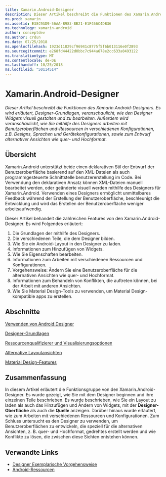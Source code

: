 ```yaml
---
title: Xamarin.Android-Designer
description: Dieser Artikel beschreibt die Funktionen des Xamarin.Android-Designers. Es wird erläutert, Designer-Grundlagen, veranschaulicht, wie den Designer Widgets visuell gestalten und zu bearbeiten. Außerdem wird veranschaulicht, wie Sie mithilfe des Designers arbeiten mit Benutzeroberflächen und-Ressourcen in verschiedenen Konfigurationen, z.B. Designs, Sprachen und Gerätekonfigurationen, sowie zum Entwurf alternativer Ansichten wie quer- und Hochformat.
ms.prod: xamarin
ms.assetid: E38C9AD9-56AA-B983-8B21-E1F466C4DB36
ms.technology: xamarin-android
author: conceptdev
ms.author: crdun
ms.date: 07/25/2018
ms.openlocfilehash: 1923d11829cf96941c8775f5f6b013116e0f2893
ms.sourcegitcommit: e268fd44422d0bbc7c944a678e2cc633a0493122
ms.translationtype: MT
ms.contentlocale: de-DE
ms.lasthandoff: 10/25/2018
ms.locfileid: "50114514"
---
```

# <a name="xamarinandroid-designer"></a>Xamarin.Android-Designer

_Dieser Artikel beschreibt die Funktionen des Xamarin.Android-Designers. Es wird erläutert, Designer-Grundlagen, veranschaulicht, wie den Designer Widgets visuell gestalten und zu bearbeiten. Außerdem wird veranschaulicht, wie Sie mithilfe des Designers arbeiten mit Benutzeroberflächen und-Ressourcen in verschiedenen Konfigurationen, z.B. Designs, Sprachen und Gerätekonfigurationen, sowie zum Entwurf alternativer Ansichten wie quer- und Hochformat._


## <a name="overview"></a>Übersicht

Xamarin.Android unterstützt beide einen deklarativen Stil der Entwurf der Benutzeroberfläche basierend auf den XML-Dateien als auch programmgesteuerte Schnittstelle benutzererstellung im Code.
Bei Verwendung den deklarativen Ansatz können XML-Dateien manuell bearbeitet werden, oder geänderte visuell werden mithilfe des Designers für Xamarin.Android. Verwenden eines Designers ermöglicht unmittelbares Feedback während der Erstellung der Benutzeroberfläche, beschleunigt die Entwicklung und wird das Erstellen der Benutzeroberfläche weniger arbeitsaufwendig.

Dieser Artikel behandelt die zahlreichen Features von den Xamarin.Android-Designer. Es wird Folgendes erläutert:

1.  Die Grundlagen der mithilfe des Designers.
2.  Die verschiedenen Teile, die dem Designer bilden.
3.  Wie Sie ein Android-Layout in den Designer zu laden.
4.  Informationen zum Hinzufügen von Widgets.
5.  Wie Sie Eigenschaften bearbeiten.
6.  Informationen zum Arbeiten mit verschiedenen Ressourcen und Konfigurationen.
7.  Vorgehensweise: Ändern Sie eine Benutzeroberfläche für die alternativen Ansichten wie quer- und Hochformat. 
8.  Informationen zum Behandeln von Konflikten, die auftreten können, bei der Arbeit mit anderen Ansichten. 
9.  Wie Sie Material Design-Tools zu verwenden, um Material Design-kompatible apps zu erstellen.



## <a name="sections"></a>Abschnitte

 [Verwenden von Android Designer](~/android/user-interface/android-designer/designer-walkthrough.md)

 [Designer-Grundlagen](~/android/user-interface/android-designer/designer-basics.md)

 [Ressourcenqualifizierer und Visualisierungsoptionen](~/android/user-interface/android-designer/resource-qualifiers.md)

 [Alternative Layoutansichten](~/android/user-interface/android-designer/alternative-layout-views.md)

 [Material Design-Features](~/android/user-interface/android-designer/material-design-features.md)



## <a name="summary"></a>Zusammenfassung

In diesem Artikel erläutert die Funktionsgruppe von den Xamarin.Android-Designer.
Es wurde gezeigt, wie Sie mit dem Designer beginnen und ihre einzelnen Teile beschrieben. Es wurde beschrieben, wie Sie ein Layout zu laden als auch das Hinzufügen und Ändern von Widgets, mit der **Designer-Oberfläche** als auch die **Quelle** anzeigen. Darüber hinaus wurde erläutert, wie zum Arbeiten mit verschiedenen Ressourcen und Konfigurationen. Zum Schluss untersucht es den Designer zu verwenden, um Benutzeroberflächen zu entwickeln, die speziell für die alternativen Ansichten, z. B. quer- und Hochformat, gedrehtes erstellt werden und wie Konflikte zu lösen, die zwischen diese Sichten entstehen können.



## <a name="related-links"></a>Verwandte Links

- [Designer Exemplarische Vorgehensweise](~/android/user-interface/android-designer/designer-walkthrough.md)
- [Android-Ressourcen](~/android/app-fundamentals/resources-in-android/index.md)
